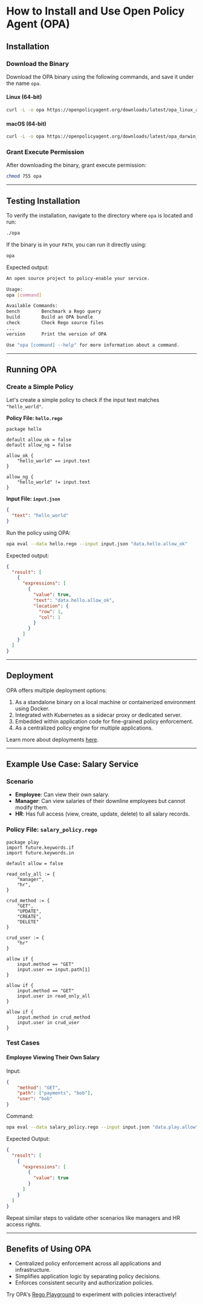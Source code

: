 
# How to Install and Use Open Policy Agent (OPA)

## Installation

### Download the Binary
Download the OPA binary using the following commands, and save it under the name `opa`.

#### Linux (64-bit)
```bash
curl -L -o opa https://openpolicyagent.org/downloads/latest/opa_linux_amd64
```

#### macOS (64-bit)
```bash
curl -L -o opa https://openpolicyagent.org/downloads/latest/opa_darwin_amd64
```

### Grant Execute Permission
After downloading the binary, grant execute permission:
```bash
chmod 755 opa
```

---

## Testing Installation
To verify the installation, navigate to the directory where `opa` is located and run:
```bash
./opa
```

If the binary is in your `PATH`, you can run it directly using:
```bash
opa
```

Expected output:
```bash
An open source project to policy-enable your service.

Usage:
opa [command]

Available Commands:
bench        Benchmark a Rego query
build        Build an OPA bundle
check        Check Rego source files
...
version      Print the version of OPA

Use "opa [command] --help" for more information about a command.
```

---

## Running OPA

### Create a Simple Policy
Let's create a simple policy to check if the input text matches `"hello_world"`.

**Policy File: `hello.rego`**
```rego
package hello

default allow_ok = false
default allow_ng = false

allow_ok {
    "hello_world" == input.text
}

allow_ng {
    "hello_world" != input.text
}
```

**Input File: `input.json`**
```json
{
  "text": "hello_world"
}
```

Run the policy using OPA:
```bash
opa eval --data hello.rego --input input.json "data.hello.allow_ok"
```

Expected output:
```json
{
  "result": [
    {
      "expressions": [
        {
          "value": true,
          "text": "data.hello.allow_ok",
          "location": {
            "row": 1,
            "col": 1
          }
        }
      ]
    }
  ]
}
```

---

## Deployment

OPA offers multiple deployment options:
1. As a standalone binary on a local machine or containerized environment using Docker.
2. Integrated with Kubernetes as a sidecar proxy or dedicated server.
3. Embedded within application code for fine-grained policy enforcement.
4. As a centralized policy engine for multiple applications.

Learn more about deployments [here](https://www.openpolicyagent.org/docs/latest/deployments/).

---

## Example Use Case: Salary Service

### Scenario
- **Employee**: Can view their own salary.
- **Manager**: Can view salaries of their downline employees but cannot modify them.
- **HR**: Has full access (view, create, update, delete) to all salary records.

### Policy File: `salary_policy.rego`
```rego
package play
import future.keywords.if
import future.keywords.in

default allow = false

read_only_all := {
    "manager",
    "hr",
}

crud_method := {
    "GET",
    "UPDATE",
    "CREATE",
    "DELETE"
}

crud_user := {
    "hr"
}

allow if {
    input.method == "GET"
    input.user == input.path[1]
}

allow if {
    input.method == "GET"
    input.user in read_only_all
}

allow if {
    input.method in crud_method
    input.user in crud_user
}
```

### Test Cases
#### Employee Viewing Their Own Salary
Input:
```json
{
    "method": "GET",
    "path": ["payments", "bob"],
    "user": "bob"
}
```

Command:
```bash
opa eval --data salary_policy.rego --input input.json "data.play.allow"
```

Expected Output:
```json
{
  "result": [
    {
      "expressions": [
        {
          "value": true
        }
      ]
    }
  ]
}
```

Repeat similar steps to validate other scenarios like managers and HR access rights.

---

## Benefits of Using OPA

- Centralized policy enforcement across all applications and infrastructure.
- Simplifies application logic by separating policy decisions.
- Enforces consistent security and authorization policies.

Try OPA's [Rego Playground](https://play.openpolicyagent.org/) to experiment with policies interactively!
